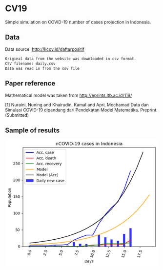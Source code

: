 # CV19

Simple simulation on COVID-19 number of cases projection in Indonesia.


## Data

Data source: http://kcov.id/daftarpositif

    Original data from the website was downloaded in csv format.
    CSV filename: daily.csv
    Data was read in from the csv file

## Paper reference

Mathematical model was taken from http://eprints.itb.ac.id/119/

\[1\] Nuraini, Nuning and Khairudin, Kamal and Apri, Mochamad
Data dan Simulasi COVID-19 dipandang dari Pendekatan Model Matematika.
Preprint. (Submitted)

## Sample of results

![Result with modified parameters](cv19caseID_Modified.png "Result with modified parameters")

